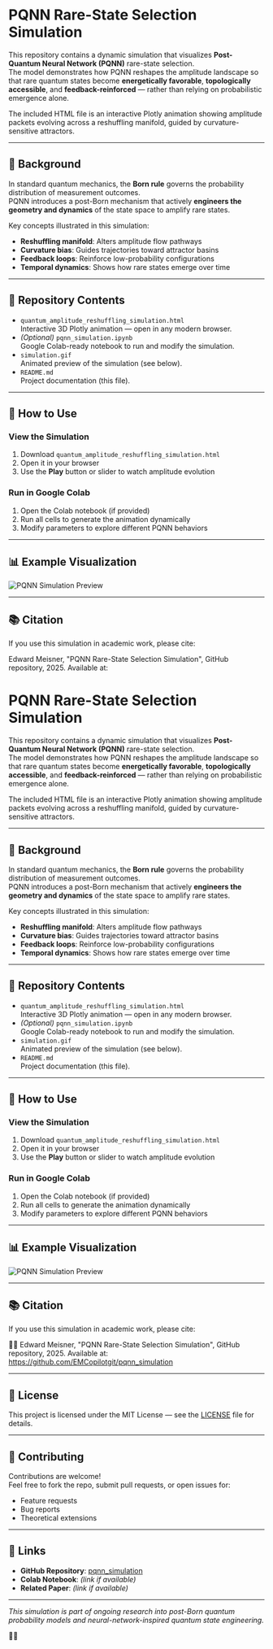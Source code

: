 # PQNN Rare-State Selection Simulation

This repository contains a dynamic simulation that visualizes **Post-Quantum Neural Network (PQNN)** rare-state selection.  
The model demonstrates how PQNN reshapes the amplitude landscape so that rare quantum states become **energetically favorable**, **topologically accessible**, and **feedback-reinforced** — rather than relying on probabilistic emergence alone.

The included HTML file is an interactive Plotly animation showing amplitude packets evolving across a reshuffling manifold, guided by curvature-sensitive attractors.

---

## 📜 Background

In standard quantum mechanics, the **Born rule** governs the probability distribution of measurement outcomes.  
PQNN introduces a post-Born mechanism that actively **engineers the geometry and dynamics** of the state space to amplify rare states.

Key concepts illustrated in this simulation:
- **Reshuffling manifold**: Alters amplitude flow pathways
- **Curvature bias**: Guides trajectories toward attractor basins
- **Feedback loops**: Reinforce low-probability configurations
- **Temporal dynamics**: Shows how rare states emerge over time

---

## 📂 Repository Contents

- `quantum_amplitude_reshuffling_simulation.html`  
  Interactive 3D Plotly animation — open in any modern browser.
- *(Optional)* `pqnn_simulation.ipynb`  
  Google Colab-ready notebook to run and modify the simulation.
- `simulation.gif`  
  Animated preview of the simulation (see below).
- `README.md`  
  Project documentation (this file).

---

## 🚀 How to Use

### View the Simulation
1. Download `quantum_amplitude_reshuffling_simulation.html`
2. Open it in your browser
3. Use the **Play** button or slider to watch amplitude evolution

### Run in Google Colab
1. Open the Colab notebook (if provided)  
2. Run all cells to generate the animation dynamically  
3. Modify parameters to explore different PQNN behaviors

---

## 📊 Example Visualization

![PQNN Simulation Preview](simulation.gif)

---

## 📚 Citation

If you use this simulation in academic work, please cite:

Edward Meisner, "PQNN Rare-State Selection Simulation", GitHub repository, 2025. Available at:

# PQNN Rare-State Selection Simulation

This repository contains a dynamic simulation that visualizes **Post-Quantum Neural Network (PQNN)** rare-state selection.  
The model demonstrates how PQNN reshapes the amplitude landscape so that rare quantum states become **energetically favorable**, **topologically accessible**, and **feedback-reinforced** — rather than relying on probabilistic emergence alone.

The included HTML file is an interactive Plotly animation showing amplitude packets evolving across a reshuffling manifold, guided by curvature-sensitive attractors.

---

## 📜 Background

In standard quantum mechanics, the **Born rule** governs the probability distribution of measurement outcomes.  
PQNN introduces a post-Born mechanism that actively **engineers the geometry and dynamics** of the state space to amplify rare states.

Key concepts illustrated in this simulation:
- **Reshuffling manifold**: Alters amplitude flow pathways
- **Curvature bias**: Guides trajectories toward attractor basins
- **Feedback loops**: Reinforce low-probability configurations
- **Temporal dynamics**: Shows how rare states emerge over time

---

## 📂 Repository Contents

- `quantum_amplitude_reshuffling_simulation.html`  
  Interactive 3D Plotly animation — open in any modern browser.
- *(Optional)* `pqnn_simulation.ipynb`  
  Google Colab-ready notebook to run and modify the simulation.
- `simulation.gif`  
  Animated preview of the simulation (see below).
- `README.md`  
  Project documentation (this file).

---

## 🚀 How to Use

### View the Simulation
1. Download `quantum_amplitude_reshuffling_simulation.html`
2. Open it in your browser
3. Use the **Play** button or slider to watch amplitude evolution

### Run in Google Colab
1. Open the Colab notebook (if provided)  
2. Run all cells to generate the animation dynamically  
3. Modify parameters to explore different PQNN behaviors

---

## 📊 Example Visualization

![PQNN Simulation Preview](simulation.gif)

---

## 📚 Citation

If you use this simulation in academic work, please cite:


Edward Meisner, "PQNN Rare-State Selection Simulation", GitHub repository, 2025. Available at: https://github.com/EMCopilotgit/pqnn_simulation

---

## 📜 License

This project is licensed under the MIT License — see the [LICENSE](LICENSE) file for details.

---

## 🤝 Contributing

Contributions are welcome!  
Feel free to fork the repo, submit pull requests, or open issues for:
- Feature requests
- Bug reports
- Theoretical extensions

---

## 🔗 Links

- **GitHub Repository**: [pqnn_simulation](https://github.com/EMCopilotgit/pqnn_simulation)
- **Colab Notebook**: *(link if available)*
- **Related Paper**: *(link if available)*

---

*This simulation is part of ongoing research into post-Born quantum probability models and neural-network-inspired quantum state engineering.*





